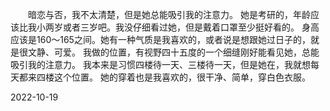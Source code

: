 ‌‌‌　　暗恋与否，我不太清楚，但是她总能吸引我的注意力。
‌‌‌她是考研的，年龄应该比我小两岁或者三岁吧。我没仔细看过她，但是戴着口罩至少挺好看的。
身高应该是160～165之间。她有一种气质是我喜欢的，或者说是想跟她过日子的，就是很文静、可爱。
我做的位置，有视野四十五度的一个细缝刚好能看见她，总能吸引我的注意力。
我本来是习惯四楼待一天、三楼待一天，但是她在，我就想每天都来四楼这个位置。
她的穿着也是我喜欢的，很干净、简单，穿白色衣服。

2022-10-19 
